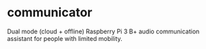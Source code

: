 # communicator
Dual mode (cloud + offline) Raspberry Pi 3 B+ audio communication assistant for people with limited mobility.
